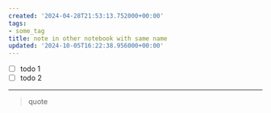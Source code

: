 ```yaml
---
created: '2024-04-28T21:53:13.752000+00:00'
tags:
- some_tag
title: note in other notebook with same name
updated: '2024-10-05T16:22:38.956000+00:00'
---
```


- [ ] todo 1
- [ ] todo 2

------------------------------------------------------------------------

> quote
